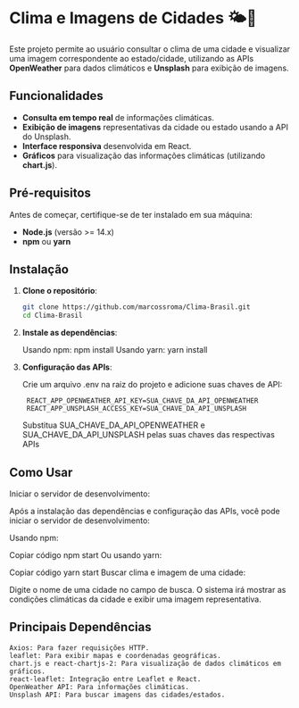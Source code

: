 # Clima e Imagens de Cidades 🌤️🌆

Este projeto permite ao usuário consultar o clima de uma cidade e visualizar uma imagem correspondente ao estado/cidade, utilizando as APIs **OpenWeather** para dados climáticos e **Unsplash** para exibição de imagens.

## Funcionalidades

- **Consulta em tempo real** de informações climáticas.
- **Exibição de imagens** representativas da cidade ou estado usando a API do Unsplash.
- **Interface responsiva** desenvolvida em React.
- **Gráficos** para visualização das informações climáticas (utilizando **chart.js**).

## Pré-requisitos

Antes de começar, certifique-se de ter instalado em sua máquina:

- **Node.js** (versão >= 14.x)
- **npm** ou **yarn**

## Instalação   

1. **Clone o repositório**:

   ```bash
   git clone https://github.com/marcossroma/Clima-Brasil.git
   cd Clima-Brasil

2. **Instale as dependências**:

    Usando npm: npm install
    Usando yarn: yarn install

2. **Configuração das APIs**:

    Crie um arquivo .env na raiz do projeto e adicione suas chaves de API:

        REACT_APP_OPENWEATHER_API_KEY=SUA_CHAVE_DA_API_OPENWEATHER
        REACT_APP_UNSPLASH_ACCESS_KEY=SUA_CHAVE_DA_API_UNSPLASH
    
    Substitua SUA_CHAVE_DA_API_OPENWEATHER e SUA_CHAVE_DA_API_UNSPLASH pelas suas chaves das respectivas APIs

## Como Usar

Iniciar o servidor de desenvolvimento:

Após a instalação das dependências e configuração das APIs, você pode iniciar o servidor de desenvolvimento:

Usando npm:

Copiar código
npm start
Ou usando yarn:

Copiar código
yarn start
Buscar clima e imagem de uma cidade:

Digite o nome de uma cidade no campo de busca.
O sistema irá mostrar as condições climáticas da cidade e exibir uma imagem representativa.

## Principais Dependências

    Axios: Para fazer requisições HTTP.
    leaflet: Para exibir mapas e coordenadas geográficas.
    chart.js e react-chartjs-2: Para visualização de dados climáticos em gráficos.
    react-leaflet: Integração entre Leaflet e React.
    OpenWeather API: Para informações climáticas.
    Unsplash API: Para buscar imagens das cidades/estados.
